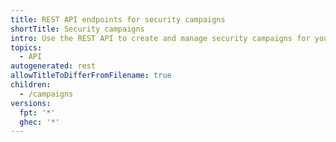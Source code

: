 ```yaml
---
title: REST API endpoints for security campaigns
shortTitle: Security campaigns
intro: Use the REST API to create and manage security campaigns for your organization.
topics:
  - API
autogenerated: rest
allowTitleToDifferFromFilename: true
children:
  - /campaigns
versions:
  fpt: '*'
  ghec: '*'
---
```


